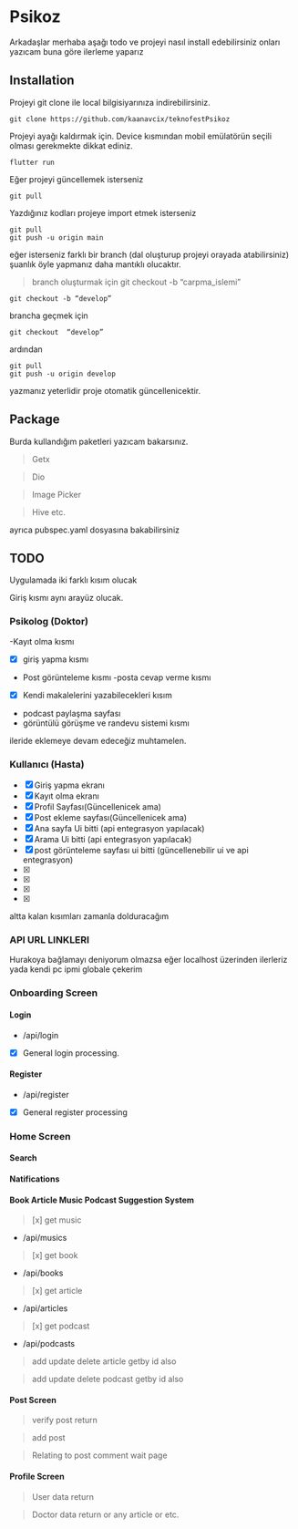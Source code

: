 # Psikoz

Arkadaşlar merhaba aşağı todo ve projeyi nasıl install edebilirsiniz onları yazıcam buna göre ilerleme yaparız

## Installation
Projeyi git clone ile local bilgisiyarınıza indirebilirsiniz.
```
git clone https://github.com/kaanavcix/teknofestPsikoz

```
Projeyi ayağı kaldırmak için. Device kısmından mobil emülatörün seçili olması gerekmekte dikkat ediniz.

``` 
flutter run 

```

Eğer projeyi güncellemek isterseniz 

``` 
git pull

```
Yazdığınız kodları projeye import etmek isterseniz 
``` 
git pull 
git push -u origin main 

```
eğer isterseniz farklı bir branch (dal oluşturup projeyi orayada atabilirsiniz) şuanlık öyle yapmanız daha mantıklı olucaktır.

>branch oluşturmak için
git checkout -b “carpma_islemi”
``` 
git checkout -b “develop”

```
brancha geçmek için
``` 
git checkout  “develop”

```

ardından 
``` 
git pull 
git push -u origin develop 

```

yazmanız yeterlidir proje otomatik güncellenicektir.
## Package

Burda kullandığım paketleri yazıcam bakarsınız.
>Getx

>Dio

>Image Picker

>Hive etc. 

ayrıca pubspec.yaml dosyasına bakabilirsiniz
## TODO 

Uygulamada iki farklı kısım olucak 

Giriş kısmı aynı arayüz olucak. 
### Psikolog (Doktor)
 -Kayıt olma kısmı 
 - [x] giriş yapma kısmı 
 - Post görünteleme kısmı
 -posta cevap verme kısmı
 - [x] Kendi makalelerini yazabilecekleri kısım 
 - podcast paylaşma sayfası
 - görüntülü görüşme ve randevu sistemi kısmı

 ileride eklemeye devam edeceğiz muhtamelen.
### Kullanıcı (Hasta) 

- [x] Giriş yapma ekranı
- [x] Kayıt olma ekranı
- [x] Profil Sayfası(Güncellenicek ama)
- [x] Post ekleme sayfası(Güncellenicek ama)
- [x] Ana sayfa Ui bitti (api entegrasyon yapılacak)
- [x] Arama Ui bitti (api entegrasyon yapılacak)
- [x] post görünteleme sayfası ui bitti (güncellenebilir ui ve api entegrasyon)
- [x] 
- [x]
- [x]
- [x]

altta kalan kısımları zamanla dolduracağım 


### API URL LINKLERI
Hurakoya bağlamayı deniyorum olmazsa eğer localhost üzerinden ilerleriz yada kendi pc ipmi globale çekerim
### Onboarding Screen
#### Login
- /api/login

- [x] General login processing.


#### Register
- /api/register
- [x] General register processing 


### Home Screen

#### Search 

#### Natifications
#### Book Article Music Podcast Suggestion System 

> [x] get music
- /api/musics

> [x] get book
- /api/books

> [x] get article 
- /api/articles

> [x] get podcast
- /api/podcasts

> add update delete article getby id also 

> add update delete podcast  getby id also

#### Post Screen
> verify post return 

> add post

> Relating to post comment wait page

#### Profile Screen 

> User data return 

> Doctor data return or any article or etc.









